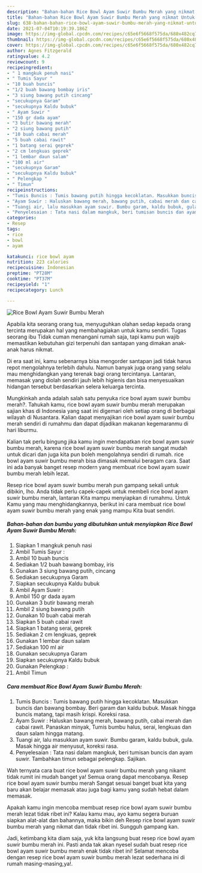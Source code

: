 ```yaml
---
description: "Bahan-bahan Rice Bowl Ayam Suwir Bumbu Merah yang nikmat Untuk Jualan"
title: "Bahan-bahan Rice Bowl Ayam Suwir Bumbu Merah yang nikmat Untuk Jualan"
slug: 638-bahan-bahan-rice-bowl-ayam-suwir-bumbu-merah-yang-nikmat-untuk-jualan
date: 2021-07-04T10:19:39.186Z
image: https://img-global.cpcdn.com/recipes/c65e6f5668f575da/680x482cq70/rice-bowl-ayam-suwir-bumbu-merah-foto-resep-utama.jpg
thumbnail: https://img-global.cpcdn.com/recipes/c65e6f5668f575da/680x482cq70/rice-bowl-ayam-suwir-bumbu-merah-foto-resep-utama.jpg
cover: https://img-global.cpcdn.com/recipes/c65e6f5668f575da/680x482cq70/rice-bowl-ayam-suwir-bumbu-merah-foto-resep-utama.jpg
author: Agnes Fitzgerald
ratingvalue: 4.2
reviewcount: 9
recipeingredient:
- " 1 mangkuk penuh nasi"
- " Tumis Sayur "
- "10 buah buncis"
- "1/2 buah bawang bombay iris"
- "3 siung bawang putih cincang"
- "secukupnya Garam"
- "secukupnya Kaldu bubuk"
- " Ayam Suwir "
- "150 gr dada ayam"
- "3 butir bawang merah"
- "2 siung bawang putih"
- "10 buah cabai merah"
- "5 buah cabai rawit"
- "1 batang serai geprek"
- "2 cm lengkuas geprek"
- "1 lembar daun salam"
- "100 ml air"
- "secukupnya Garam"
- "secukupnya Kaldu bubuk"
- " Pelengkap "
- " Timun"
recipeinstructions:
- "Tumis Buncis : Tumis bawang putih hingga kecoklatan. Masukkan buncis dan bawang bombay. Beri garam dan kaldu bubuk. Masak hingga buncis matang, tapi masih krispi. Koreksi rasa."
- "Ayam Suwir : Haluskan bawang merah, bawang putih, cabai merah dan cabai rawit. Panaskan minyak, Tumis bumbu halus, serai, lengkuas dan daun salam hingga matang."
- "Tuangi air, lalu masukkan ayam suwir. Bumbu garam, kaldu bubuk, gula. Masak hingga air menyusut, koreksi rasa."
- "Penyelesaian : Tata nasi dalam mangkuk, beri tumisan buncis dan ayam suwir. Tambahkan timun sebagai pelengkap. Sajikan."
categories:
- Resep
tags:
- rice
- bowl
- ayam

katakunci: rice bowl ayam 
nutrition: 223 calories
recipecuisine: Indonesian
preptime: "PT28M"
cooktime: "PT37M"
recipeyield: "1"
recipecategory: Lunch

---
```



![Rice Bowl Ayam Suwir Bumbu Merah](https://img-global.cpcdn.com/recipes/c65e6f5668f575da/680x482cq70/rice-bowl-ayam-suwir-bumbu-merah-foto-resep-utama.jpg)

Apabila kita seorang orang tua, menyuguhkan olahan sedap kepada orang tercinta merupakan hal yang membahagiakan untuk kamu sendiri. Tugas seorang ibu Tidak cuman menangani rumah saja, tapi kamu pun wajib memastikan kebutuhan gizi terpenuhi dan santapan yang dimakan anak-anak harus nikmat.

Di era  saat ini, kamu sebenarnya bisa mengorder santapan jadi tidak harus repot mengolahnya terlebih dahulu. Namun banyak juga orang yang selalu mau menghidangkan yang terenak bagi orang tercintanya. Lantaran, memasak yang diolah sendiri jauh lebih higienis dan bisa menyesuaikan hidangan tersebut berdasarkan selera keluarga tercinta. 



Mungkinkah anda adalah salah satu penyuka rice bowl ayam suwir bumbu merah?. Tahukah kamu, rice bowl ayam suwir bumbu merah merupakan sajian khas di Indonesia yang saat ini digemari oleh setiap orang di berbagai wilayah di Nusantara. Kalian dapat menyajikan rice bowl ayam suwir bumbu merah sendiri di rumahmu dan dapat dijadikan makanan kegemaranmu di hari liburmu.

Kalian tak perlu bingung jika kamu ingin mendapatkan rice bowl ayam suwir bumbu merah, karena rice bowl ayam suwir bumbu merah sangat mudah untuk dicari dan juga kita pun boleh mengolahnya sendiri di rumah. rice bowl ayam suwir bumbu merah bisa dimasak memalui beragam cara. Saat ini ada banyak banget resep modern yang membuat rice bowl ayam suwir bumbu merah lebih lezat.

Resep rice bowl ayam suwir bumbu merah pun gampang sekali untuk dibikin, lho. Anda tidak perlu capek-capek untuk membeli rice bowl ayam suwir bumbu merah, lantaran Kita mampu menyiapkan di rumahmu. Untuk Kamu yang mau menghidangkannya, berikut ini cara membuat rice bowl ayam suwir bumbu merah yang enak yang mampu Kita buat sendiri.

<!--inarticleads1-->

##### Bahan-bahan dan bumbu yang dibutuhkan untuk menyiapkan Rice Bowl Ayam Suwir Bumbu Merah:

1. Siapkan  1 mangkuk penuh nasi
1. Ambil  Tumis Sayur :
1. Ambil 10 buah buncis
1. Sediakan 1/2 buah bawang bombay, iris
1. Gunakan 3 siung bawang putih, cincang
1. Sediakan secukupnya Garam
1. Siapkan secukupnya Kaldu bubuk
1. Ambil  Ayam Suwir :
1. Ambil 150 gr dada ayam
1. Gunakan 3 butir bawang merah
1. Ambil 2 siung bawang putih
1. Gunakan 10 buah cabai merah
1. Siapkan 5 buah cabai rawit
1. Siapkan 1 batang serai, geprek
1. Sediakan 2 cm lengkuas, geprek
1. Gunakan 1 lembar daun salam
1. Sediakan 100 ml air
1. Gunakan secukupnya Garam
1. Siapkan secukupnya Kaldu bubuk
1. Gunakan  Pelengkap :
1. Ambil  Timun




<!--inarticleads2-->

##### Cara membuat Rice Bowl Ayam Suwir Bumbu Merah:

1. Tumis Buncis : Tumis bawang putih hingga kecoklatan. Masukkan buncis dan bawang bombay. Beri garam dan kaldu bubuk. Masak hingga buncis matang, tapi masih krispi. Koreksi rasa.
1. Ayam Suwir : Haluskan bawang merah, bawang putih, cabai merah dan cabai rawit. Panaskan minyak, Tumis bumbu halus, serai, lengkuas dan daun salam hingga matang.
1. Tuangi air, lalu masukkan ayam suwir. Bumbu garam, kaldu bubuk, gula. Masak hingga air menyusut, koreksi rasa.
1. Penyelesaian : Tata nasi dalam mangkuk, beri tumisan buncis dan ayam suwir. Tambahkan timun sebagai pelengkap. Sajikan.




Wah ternyata cara buat rice bowl ayam suwir bumbu merah yang nikamt tidak rumit ini mudah banget ya! Semua orang dapat mencobanya. Resep rice bowl ayam suwir bumbu merah Sangat sesuai banget buat kita yang baru akan belajar memasak atau juga bagi kamu yang sudah hebat dalam memasak.

Apakah kamu ingin mencoba membuat resep rice bowl ayam suwir bumbu merah lezat tidak ribet ini? Kalau kamu mau, ayo kamu segera buruan siapkan alat-alat dan bahannya, maka bikin deh Resep rice bowl ayam suwir bumbu merah yang nikmat dan tidak ribet ini. Sungguh gampang kan. 

Jadi, ketimbang kita diam saja, yuk kita langsung buat resep rice bowl ayam suwir bumbu merah ini. Pasti anda tak akan nyesel sudah buat resep rice bowl ayam suwir bumbu merah enak tidak ribet ini! Selamat mencoba dengan resep rice bowl ayam suwir bumbu merah lezat sederhana ini di rumah masing-masing,ya!.

